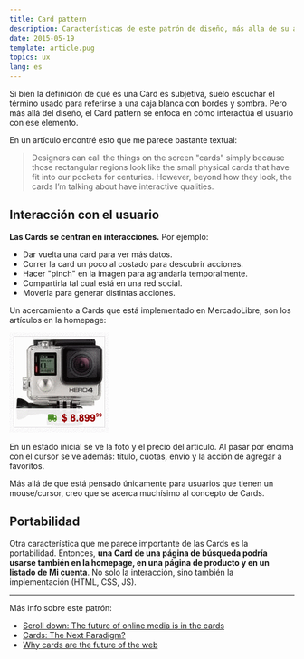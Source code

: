 ```yaml
---
title: Card pattern
description: Características de este patrón de diseño, más alla de su aspecto visual.
date: 2015-05-19
template: article.pug
topics: ux
lang: es
---
```


Si bien la definición de qué es una Card es subjetiva, suelo escuchar el término usado para referirse a una caja blanca con bordes y sombra. Pero más allá del diseño, el Card pattern se enfoca en cómo interactúa el usuario con ese elemento.

En un artículo encontré esto que me parece bastante textual:

> Designers can call the things on the screen "cards" simply because those rectangular regions look like the small physical cards that have fit into our pockets for centuries. However, beyond how they look, the cards I’m talking about have interactive qualities.

## Interacción con el usuario

**Las Cards se centran en interacciones.** Por ejemplo:

- Dar vuelta una card para ver más datos.
- Correr la card un poco al costado para descubrir acciones.
- Hacer "pinch" en la imagen para agrandarla temporalmente.
- Compartirla tal cual está en una red social.
- Moverla para generar distintas acciones.

Un acercamiento a Cards que está implementado en MercadoLibre, son los artículos en la homepage:

![Artículo de la homepage](item.gif)

En un estado inicial se ve la foto y el precio del artículo. Al pasar por encima con el cursor se ve además: título, cuotas, envío y la acción de agregar a favoritos.

Más allá de que está pensado únicamente para usuarios que tienen un mouse/cursor, creo que se acerca muchísimo al concepto de Cards.

## Portabilidad

Otra característica que me parece importante de las Cards es la portabilidad. Entonces, **una Card de una página de búsqueda podría usarse también en la homepage, en una página de producto y en un listado de Mi cuenta**. No solo la interacción, sino también la implementación (HTML, CSS, JS).

---

Más info sobre este patrón:

- [Scroll down: The future of online media is in the cards](http://pando.com/2013/05/16/scroll-down-the-future-of-online-media-is-in-the-cards/)
- [Cards: The Next Paradigm?](http://echouser.com/blog/cards-the-next-paradigm/)
- [Why cards are the future of the web](http://insideintercom.io/why-cards-are-the-future-of-the-web/)
